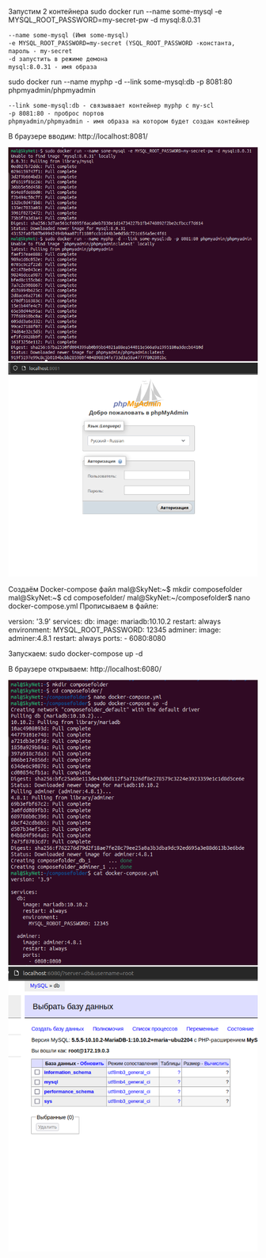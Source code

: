 Запустим 2 контейнера
sudo docker run --name some-mysql -e MYSQL_ROOT_PASSWORD=my-secret-pw -d mysql:8.0.31

	--name some-mysql (Имя some-mysql)
	-e MYSQL_ROOT_PASSWORD=my-secret (YSQL_ROOT_PASSWORD -константа, пароль - my-secret
	-d запустить в режиме демона
	mysql:8.0.31 - имя образа

sudo docker run --name myphp -d --link some-mysql:db -p 8081:80 phpmyadmin/phpmyadmin

	--link some-mysql:db - связыввает контейнер myphp с my-scl
	-p 8081:80 - проброс портов
	phpmyadmin/phpmyadmin - имя образа на котором будет создан контейнер

В браузере вводим: http://localhost:8081/

![Alt text](<Снимок экрана от 2023-10-24 16-54-14-1.png>)
![Alt text](<Снимок экрана от 2023-10-24 17-00-04-1.png>)


Создаём Docker-compose файл
mal@SkyNet:~$ mkdir composefolder
mal@SkyNet:~$ cd composefolder/
mal@SkyNet:~/composefolder$ nano docker-compose.yml
Прописываем в файле:

version: '3.9'
services:
  db:
    image: mariadb:10.10.2
    restart: always
    environment:
      MYSQL_ROOT_PASSWORD: 12345
  adminer:
    image: adminer:4.8.1
    restart: always
    ports:
      - 6080:8080

Запускаем:
sudo docker-compose up -d

В браузере открываем: http://localhost:6080/

![Alt text](<Снимок экрана от 2023-10-24 17-07-09-1.png>)
![Alt text](<Снимок экрана от 2023-10-24 17-15-17-1.png>)
